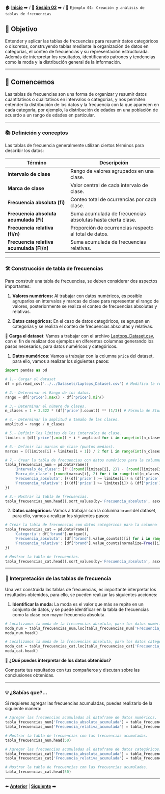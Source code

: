 🏠 [**Inicio**](../../Readme.md) ➡️ / 📖 [**Sesión 02**](../Readme.md) ➡️ / 📝 `Ejemplo 01: Creación y análisis de tablas de frecuencias`

## 🎯 Objetivo

Entender y aplicar las tablas de frecuencias para resumir datos categóricos o discretos, construyendo tablas mediante la organización de datos en categorías, el conteo de frecuencias y su representación estructurada. Además de interpretar los resultados, identificando patrones y tendencias como la moda y la distribución general de la información.

---

## 🚀 Comencemos

Las tablas de frecuencias son una forma de organizar y resumir datos cuantitativos o cualitativos en intervalos o categorías, y nos permiten entender la distribución de los datos y la frecuencia con la que aparecen en cada categoría, por ejemplo, la distribución de edades en una población de acuerdo a un rango de edades en particular.

---

### 📚 **Definición y conceptos**

Las tablas de frecuencia generalmente utilizan ciertos términos para describir los datos:

| **Término**                            | **Descripción**                                            |
|----------------------------------------|------------------------------------------------------------|
| **Intervalo de clase**                 | Rango de valores agrupados en una clase.                   |
| **Marca de clase**                     | Valor central de cada intervalo de clase.                  |
| **Frecuencia absoluta (fi)**           | Conteo total de ocurrencias por cada clase.                |
| **Frecuencia absoluta acumulada (Fi)** | Suma acumulada de frecuencias absolutas hasta cierta clase.|
| **Frecuencia relativa (fi/n)**         | Proporción de ocurrencias respecto al total de datos.      |
| **Frecuencia relativa acumulada (Fi/n)**| Suma acumulada de frecuencias relativas.                  |



---

### 🛠️ **Construcción de tabla de frecuencias**

Para construir una tabla de frecuencias, se deben considerar dos aspectos importantes:

1. **Valores numéricos:** Al trabajar con datos numéricos, es posible agruparlos en intervalos y marcas de clase para representar el rango de valores, posteriormente se realiza el conteo de frecuencias absolutas y relativas.

2. **Datos categóricos:** En el caso de datos categóricos, se agrupan en categorías y se realiza el conteo de frecuencias absolutas y relativas.

📂 **Carga el dataset**: Vamos a trabajar con el archivo [Laptops_Dataset.csv](../../Datasets/Laptops_Dataset.csv), con el fin de realizar dos ejemplos en diferentes columnas generando los pasos necesarios, para datos numéricos y categóricos.

1. **Datos numéricos**: Vamos a trabajar con la columna `price` del dataset, para ello, vamos a realizar los siguientes pasos:

```python
import pandas as pd

# 1.- Cargar el dataset
df = pd.read_csv('../../Datasets/Laptops_Dataset.csv') # Modifica la ruta de acuerdo a tu entorno de trabajo

# 2.- Determinar el Rango de los datos.
rango = df['price'].max() - df['price'].min()

# 3.- Determinar el número de clases.
n_clases = 1 + 3.322 * (df['price'].count() ** (1/3)) # Fórmula de Sturges.

# 4.- Determinar la amplitud o tamaño de las clases.
amplitud = rango / n_clases

# 5.- Definir los limites de los intervalos de clase.
limites = [df['price'].min() + i * amplitud for i in range(int(n_clases) + 1)]

# 6.- Definir las marcas de clase (puntos medios).
marcas = [(limites[i] + limites[i + 1]) / 2 for i in range(int(n_clases))]

# 7.- Crear la tabla de frecuencias con datos numéricos para la columna 'price'.
tabla_frecuencias_num = pd.DataFrame({
    'Intervalo_de_clase': [f'({round(limites[i], 2)} - {round(limites[i + 1], 2)}]' for i in range(int(n_clases))],
    'Marca_de_clase': [round(marcas[i], 2) for i in range(int(n_clases))],
    'Frecuencia_absoluta': [((df['price'] >= limites[i]) & (df['price'] < limites[i + 1])).sum() for i in range(int(n_clases))],
    'Frecuencia_relativa': [((df['price'] >= limites[i]) & (df['price'] < limites[i + 1])).sum() / df['price'].count() for i in range(int(n_clases))]
})

# 8.- Mostrar la tabla de frecuencias.
tabla_frecuencias_num.head().sort_values(by='Frecuencia_absoluta', ascending=False)
```

2. **Datos categóricos**: Vamos a trabajar con la columna `brand` del dataset, para ello, vamos a realizar los siguientes pasos:

```python
# Crear la tabla de frecuencias con datos categóricos para la columna 'brand'.
tabla_frecuencias_cat = pd.DataFrame({
    'Categoría': df['brand'].unique(),
    'Frecuencia_absoluta': [df['brand'].value_counts()[i] for i in range(df['brand'].nunique())],
    'Frecuencia_relativa': [df['brand'].value_counts(normalize=True)[i] for i in range(df['brand'].nunique())]
})

# Mostrar la tabla de frecuencias.
tabla_frecuencias_cat.head().sort_values(by='Frecuencia_absoluta', ascending=False)
```

---

### 🎨 **Interpretación de las tablas de frecuencia**

Una vez construida las tablas de frecuencias, es importante interpretar los resultados obtenidos, para ello, se pueden realizar las siguientes acciones:

1. **Identificar la moda:** La moda es el valor que más se repite en un conjunto de datos, y se puede identificar en la tabla de frecuencias como la clase con mayor frecuencia absoluta.

```python
# Localizamos la moda de la frecuencias absoluta, para los datos numéricos.
moda_num = tabla_frecuencias_num.loc[tabla_frecuencias_num['Frecuencia_absoluta'] == tabla_frecuencias_num['Frecuencia_absoluta'].max()]
moda_num.head()
```

```python
# Localizamos la moda de la frecuencias absoluta, para los datos categóricos.
moda_cat = tabla_frecuencias_cat.loc[tabla_frecuencias_cat['Frecuencia_absoluta'] == tabla_frecuencias_cat['Frecuencia_absoluta'].max()]
moda_cat.head()
```

🤔 **¿Qué puedes interpretar de los datos obtenidos?**

Comparte tus resultados con tus compañeros y discutan sobre las conclusiones obtenidas.

---

### 💡 **¿Sabías que?...**

Si requieres agregar las frecuencias acumuladas, puedes realizarlo de la siguiente manera:

```python
# Agregar las frecuencias acumuladas al dataframe de datos numéricos.
tabla_frecuencias_num['Frecuencia_absoluta_acumulada'] = tabla_frecuencias_num['Frecuencia_absoluta'].cumsum()
tabla_frecuencias_num['Frecuencia_relativa_acumulada'] = tabla_frecuencias_num['Frecuencia_relativa'].cumsum()

# Mostrar la tabla de frecuencias con las frecuencias acumuladas.
tabla_frecuencias_num.head(50)
```

```python
# Agregar las frecuencias acumuladas al dataframe de datos categóricos.
tabla_frecuencias_cat['Frecuencia_absoluta_acumulada'] = tabla_frecuencias_cat['Frecuencia_absoluta'].cumsum()
tabla_frecuencias_cat['Frecuencia_relativa_acumulada'] = tabla_frecuencias_cat['Frecuencia_relativa'].cumsum()

# Mostrar la tabla de frecuencias con las frecuencias acumuladas.
tabla_frecuencias_cat.head(50)
```

---

⬅️ [**Anterior**](../Readme.md) | [**Siguiente**](../Ejemplo-02/Readme.md) ➡️